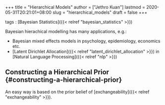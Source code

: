 +++
title = "Hierarchical Models"
author = ["Jethro Kuan"]
lastmod = 2020-05-31T20:21:01+08:00
slug = "hierarchical_models"
draft = false
+++

tags
: [Bayesian Statistics]({{< relref "bayesian_statistics" >}})

Bayesian hierachical modelling has many applications, e.g.:

- Bayesian mixed effects models in psychology, epidemiology, economics etc.
- [Latent Dirichlet Allocation]({{< relref "latent_dirichlet_allocation" >}}) in [Natural Language Processing]({{< relref "nlp" >}})

## Constructing a Hierarchical Prior {#constructing-a-hierarchical-prior}

An easy way is based on the prior belief of [exchangeability]({{< relref "exchangeability" >}}).
